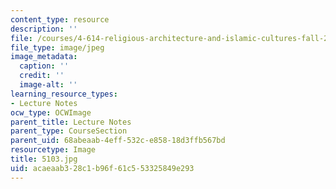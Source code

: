 ```yaml
---
content_type: resource
description: ''
file: /courses/4-614-religious-architecture-and-islamic-cultures-fall-2002/acaeaab328c1b96f61c553325849e293_5103.jpg
file_type: image/jpeg
image_metadata:
  caption: ''
  credit: ''
  image-alt: ''
learning_resource_types:
- Lecture Notes
ocw_type: OCWImage
parent_title: Lecture Notes
parent_type: CourseSection
parent_uid: 68abeaab-4eff-532c-e858-18d3ffb567bd
resourcetype: Image
title: 5103.jpg
uid: acaeaab3-28c1-b96f-61c5-53325849e293
---
```

